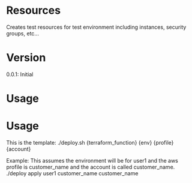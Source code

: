 # Resources
Creates test resources for test environment including instances, security groups, etc...

# Version
0.0.1: Initial

# Usage
# Usage
This is the template:
./deploy.sh {terraform_function} {env} {profile} {account}

Example: This assumes the environment will be for user1 and the aws profile is customer_name and the account is called customer_name.
./deploy apply user1 customer_name customer_name
